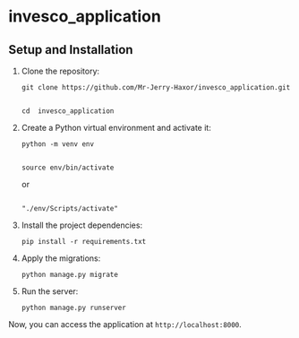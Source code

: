 # invesco_application


## Setup and Installation

1. Clone the repository:
    ```
    git clone https://github.com/Mr-Jerry-Haxor/invesco_application.git
    ```

    ```

    cd  invesco_application
    ```

2. Create a Python virtual environment and activate it:
    ```
    python -m venv env
    ```
    
    ```
    
    source env/bin/activate
    ```
    or

    ```

    "./env/Scripts/activate"
    ```

    

3. Install the project dependencies:
    ```
    pip install -r requirements.txt
    ```

4. Apply the migrations:
    ```
    python manage.py migrate
    ```

5. Run the server:
    ```
    python manage.py runserver
    ```

Now, you can access the application at `http://localhost:8000`.
